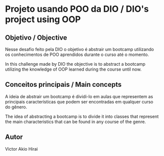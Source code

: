 # Projeto usando POO da DIO / DIO's project using OOP

## Objetivo / Objective

Nesse desafio feito pela DIO o objetivo é abstrair um bootcamp utilizando os conhecimentos de POO aprendidos durante o curso até o momento.  

In this challenge made by DIO the objective is to abstract a bootcamp utilizing the knowledge of OOP learned during the course until now.

## Conceitos principais / Main concepts

A ideia de abstrair um bootcamp é dividi-lo em aulas que representem as principais características que podem ser encontradas em qualquer curso do gênero.

The idea of abstracting a bootcamp is to divide it into classes that represent the main characteristics that can be found in any course of the genre.

## Autor

Victor Akio Hirai